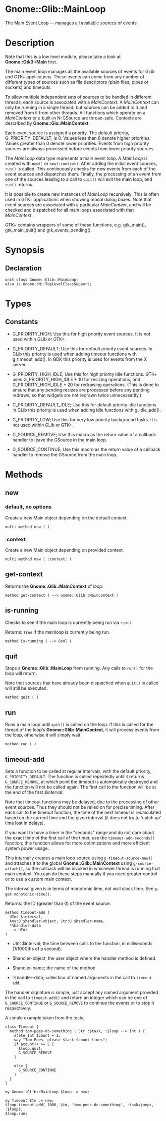 Gnome::Glib::MainLoop
=====================

The Main Event Loop — manages all available sources of events

Description
===========

Note that this is a low level module, please take a look at **Gnome::Gtk3::Main** first.

The main event loop manages all the available sources of events for GLib and GTK+ applications. These events can come from any number of different types of sources such as file descriptors (plain files, pipes or sockets) and timeouts.

To allow multiple independent sets of sources to be handled in different threads, each source is associated with a *MainContext*. A *MainContext* can only be running in a single thread, but sources can be added to it and removed from it from other threads. All functions which operate on a *MainContext* or a built-in N-GSource are thread-safe. Contexts are described by **Gnome::Gio::MainContext**

Each event source is assigned a priority. The default priority, G_PRIORITY_DEFAULT, is 0. Values less than 0 denote higher priorities. Values greater than 0 denote lower priorities. Events from high priority sources are always processed before events from lower priority sources.

The *MainLoop* data type represents a main event loop. A *MainLoop* is created with `new()` or `new(:context)`. After adding the initial event sources, `run()` is called. This continuously checks for new events from each of the event sources and dispatches them. Finally, the processing of an event from one of the sources leading to a call to `quit()` will exit the main loop, and `run()` returns.

It is possible to create new instances of *MainLoop* recursively. This is often used in GTK+ applications when showing modal dialog boxes. Note that event sources are associated with a particular *MainContext*, and will be checked and dispatched for all main loops associated with that *MainContext*.

GTK+ contains wrappers of some of these functions, e.g. gtk_main(), gtk_main_quit() and gtk_events_pending().

Synopsis
========

Declaration
-----------

    unit class Gnome::Glib::MainLoop;
    also is Gnome::N::TopLevelClassSupport;

Types
=====

Constants
---------

  * G_PRIORITY_HIGH; Use this for high priority event sources. It is not used within GLib or GTK+.

  * G_PRIORITY_DEFAULT; Use this for default priority event sources. In GLib this priority is used when adding timeout functions with g_timeout_add(). In GDK this priority is used for events from the X server.

  * G_PRIORITY_HIGH_IDLE; Use this for high priority idle functions. GTK+ uses G_PRIORITY_HIGH_IDLE + 10 for resizing operations, and G_PRIORITY_HIGH_IDLE + 20 for redrawing operations. (This is done to ensure that any pending resizes are processed before any pending redraws, so that widgets are not redrawn twice unnecessarily.)

  * G_PRIORITY_DEFAULT_IDLE; Use this for default priority idle functions. In GLib this priority is used when adding idle functions with g_idle_add().

  * G_PRIORITY_LOW; Use this for very low priority background tasks. It is not used within GLib or GTK+.

  * G_SOURCE_REMOVE; Use this macro as the return value of a callback handler to leave the GSource in the main loop.

  * G_SOURCE_CONTINUE; Use this macro as the return value of a callback handler to remove the GSource from the main loop.

Methods
=======

new
---

### default, no options

Create a new Main object depending on the default context.

    multi method new ( )

### :context

Create a new Main object depending on provided context.

    multi method new ( :context! )

get-context
-----------

Returns the **Gnome::Glib::MainContext** of *loop*.

    method get-context ( --> Gnome::Glib::MainContext )

is-running
----------

Checks to see if the main loop is currently being run via `run()`.

Returns: `True` if the mainloop is currently being run.

    method is-running ( --> Bool )

quit
----

Stops a **Gnome::Glib::MainLoop** from running. Any calls to `run()` for the loop will return.

Note that sources that have already been dispatched when `quit()` is called will still be executed.

    method quit ( )

run
---

Runs a main loop until `quit()` is called on the loop. If this is called for the thread of the loop's **Gnome::Glib::MainContext**, it will process events from the loop, otherwise it will simply wait.

    method run ( )

timeout-add
-----------

Sets a function to be called at regular intervals, with the default priority, `G_PRIORITY_DEFAULT`. The function is called repeatedly until it returns `G_SOURCE_REMOVE`, at which point the timeout is automatically destroyed and the function will not be called again. The first call to the function will be at the end of the first *$interval*.

Note that timeout functions may be delayed, due to the processing of other event sources. Thus they should not be relied on for precise timing. After each call to the timeout function, the time of the next timeout is recalculated based on the current time and the given interval (it does not try to 'catch up' time lost in delays).

If you want to have a timer in the "seconds" range and do not care about the exact time of the first call of the timer, use the `timeout-add-seconds()` function; this function allows for more optimizations and more efficient system power usage.

This internally creates a main loop source using `g-timeout-source-new()` and attaches it to the global **Gnome::Glib::MainContext** using `g-source-attach()`, so the callback will be invoked in whichever thread is running that main context. You can do these steps manually if you need greater control or to use a custom main context.

The interval given is in terms of monotonic time, not wall clock time. See `g-get-monotonic-time()`.

Returns: the ID (greater than 0) of the event source.

    method timeout-add (
      UInt $interval,
      Any:D $handler-object, Str:D $handler-name,
      *%handler-data
      --> UInt
    )

  * UInt $interval; the time between calls to the function, in milliseconds (1/1000ths of a second).

  * $handler-object; the user object where the handler method is defined.

  * $handler-name; the name of the method

  * %handler-data; collection of named arguments in the call to `timeout-add`.

The handler signature is simple, just accept any named argument provided in the call to `timeout-add()` and return an integer which can be one of `G_SOURCE_CONTINUE` or `G_SOURCE_REMOVE` to continue the events or to stop it respectively.

A simple example taken from the tests;

    class Timeout {
      method tom-poes-do-something ( Str :$task, :$loop --> Int ) {
        state Int $count = 1;
        say "Tom Poes, please $task $count times";
        if $count++ >= 5 {
          $loop.quit;
          G_SOURCE_REMOVE
        }

        else {
          G_SOURCE_CONTINUE
        }
      }
    }

    my Gnome::Glib::MainLoop $loop .= new;

    my Timeout $to .= new;
    $loop.timeout-add( 1000, $to, 'tom-poes-do-something', :task<jump>, :$loop);
    $loop.run;

